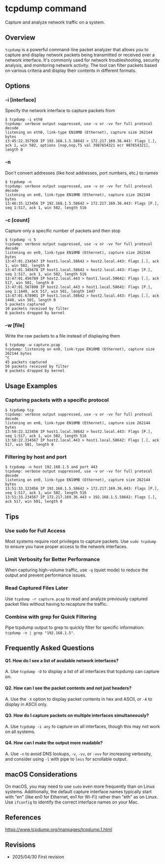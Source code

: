 # tcpdump command

Capture and analyze network traffic on a system.

## Overview

`tcpdump` is a powerful command-line packet analyzer that allows you to capture and display network packets being transmitted or received over a network interface. It's commonly used for network troubleshooting, security analysis, and monitoring network activity. The tool can filter packets based on various criteria and display their contents in different formats.

## Options

### **-i [interface]**

Specify the network interface to capture packets from

```console
$ tcpdump -i eth0
tcpdump: verbose output suppressed, use -v or -vv for full protocol decode
listening on eth0, link-type EN10MB (Ethernet), capture size 262144 bytes
13:45:22.357928 IP 192.168.1.5.58642 > 172.217.169.36.443: Flags [.], ack 1, win 502, options [nop,nop,TS val 3987654321 ecr 987654321], length 0
```

### **-n**

Don't convert addresses (like host addresses, port numbers, etc.) to names

```console
$ tcpdump -n
tcpdump: verbose output suppressed, use -v or -vv for full protocol decode
listening on en0, link-type EN10MB (Ethernet), capture size 262144 bytes
13:46:15.123456 IP 192.168.1.5.58642 > 172.217.169.36.443: Flags [P.], seq 1:517, ack 1, win 502, length 516
```

### **-c [count]**

Capture only a specific number of packets and then stop

```console
$ tcpdump -c 5
tcpdump: verbose output suppressed, use -v or -vv for full protocol decode
listening on en0, link-type EN10MB (Ethernet), capture size 262144 bytes
13:47:01.234567 IP host1.local.58642 > host2.local.443: Flags [.], ack 1, win 502, length 0
13:47:01.345678 IP host1.local.58642 > host2.local.443: Flags [P.], seq 1:517, ack 1, win 502, length 516
13:47:01.456789 IP host2.local.443 > host1.local.58642: Flags [.], ack 517, win 501, length 0
13:47:01.567890 IP host2.local.443 > host1.local.58642: Flags [P.], seq 1:1448, ack 517, win 501, length 1447
13:47:01.678901 IP host1.local.58642 > host2.local.443: Flags [.], ack 1448, win 501, length 0
5 packets captured
10 packets received by filter
0 packets dropped by kernel
```

### **-w [file]**

Write the raw packets to a file instead of displaying them

```console
$ tcpdump -w capture.pcap
tcpdump: listening on en0, link-type EN10MB (Ethernet), capture size 262144 bytes
^C
45 packets captured
50 packets received by filter
0 packets dropped by kernel
```

## Usage Examples

### Capturing packets with a specific protocol

```console
$ tcpdump tcp
tcpdump: verbose output suppressed, use -v or -vv for full protocol decode
listening on en0, link-type EN10MB (Ethernet), capture size 262144 bytes
13:50:22.123456 IP host1.local.58642 > host2.local.443: Flags [P.], seq 1:517, ack 1, win 502, length 516
13:50:22.234567 IP host2.local.443 > host1.local.58642: Flags [.], ack 517, win 501, length 0
```

### Filtering by host and port

```console
$ tcpdump -n host 192.168.1.5 and port 443
tcpdump: verbose output suppressed, use -v or -vv for full protocol decode
listening on en0, link-type EN10MB (Ethernet), capture size 262144 bytes
13:51:33.123456 IP 192.168.1.5.58642 > 172.217.169.36.443: Flags [P.], seq 1:517, ack 1, win 502, length 516
13:51:33.234567 IP 172.217.169.36.443 > 192.168.1.5.58642: Flags [.], ack 517, win 501, length 0
```

## Tips

### Use sudo for Full Access

Most systems require root privileges to capture packets. Use `sudo tcpdump` to ensure you have proper access to the network interfaces.

### Limit Verbosity for Better Performance

When capturing high-volume traffic, use `-q` (quiet mode) to reduce the output and prevent performance issues.

### Read Captured Files Later

Use `tcpdump -r capture.pcap` to read and analyze previously captured packet files without having to recapture the traffic.

### Combine with grep for Quick Filtering

Pipe tcpdump output to grep to quickly filter for specific information: `tcpdump -n | grep "192.168.1.5"`.

## Frequently Asked Questions

#### Q1. How do I see a list of available network interfaces?
A. Use `tcpdump -D` to display a list of all interfaces that tcpdump can capture on.

#### Q2. How can I see the packet contents and not just headers?
A. Use the `-X` option to display packet contents in hex and ASCII, or `-A` to display in ASCII only.

#### Q3. How do I capture packets on multiple interfaces simultaneously?
A. Use `tcpdump -i any` to capture on all interfaces, though this may not work on all systems.

#### Q4. How can I make the output more readable?
A. Use `-n` to avoid DNS lookups, `-v`, `-vv`, or `-vvv` for increasing verbosity, and consider using `-l` with pipe to `less` for scrollable output.

## macOS Considerations

On macOS, you may need to use `sudo` even more frequently than on Linux systems. Additionally, the default capture interface names typically start with "en" (like en0 for Ethernet, en1 for Wi-Fi) rather than "eth" as on Linux. Use `ifconfig` to identify the correct interface names on your Mac.

## References

https://www.tcpdump.org/manpages/tcpdump.1.html

## Revisions

- 2025/04/30 First revision